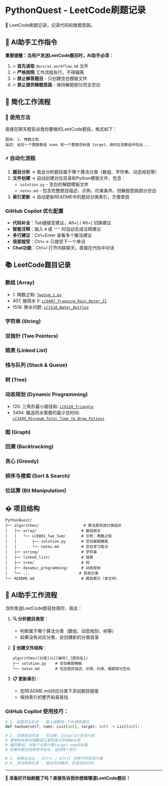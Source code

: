 # PythonQuest - LeetCode刷题记录

🐍 LeetCode刷题记录，记录代码和做题思路。

## 🚨 AI助手工作指令

**重要提醒：当用户发送LeetCode题目时，AI助手必须：**
1. 🔥 **首先读取** `docs/ai_workflow.md` 文件
2. 🔥 **严格按照** 工作流程执行，不得偏离
3. 🔥 **禁止解答题目** - 只创建空白模板文件
4. 🔥 **禁止提供解题思路** - 保持解题部分完全空白

## 🎯 简化工作流程

### 📝 使用方法

直接在聊天框告诉我你要做的LeetCode题目，格式如下：

```
题目: 1. 两数之和
描述: 给定一个整数数组 nums 和一个整数目标值 target，请你在该数组中找出...
```

### ⚡ 自动化流程

1. **题目分析** → 我会分析题目属于哪个算法分类（数组、字符串、动态规划等）
2. **文件创建** → 自动创建对应目录和Python模板文件，包含：
   - `solution.py` - 空白的解题模板文件
   - `notes.md` - 包含完整题目描述、示例、约束条件，但解题思路部分空白
3. **索引更新** → 自动更新README中的题目分类索引，方便查找

### GitHub Copilot 优化配置

- **代码补全**：Tab键接受建议，Alt+] / Alt+[ 切换建议
- **智能注释**：输入 `#` 或 `"""` 时自动生成注释建议
- **多行建议**：Ctrl+Enter 查看多个解法建议
- **局部接受**：Ctrl+→ 只接受下一个单词
- **Chat功能**：Ctrl+I 打开内联聊天，直接在代码中对话

## 📚 LeetCode题目记录

### 数组 (Array)

- 1\. 两数之和: [`TwoSum_1.py`](algorithms/array/LC0001_Two_Sum/solution.py)
- 407\. 接雨水 II: [`LC0407_Trapping_Rain_Water_II`](algorithms/array/LC0407_Trapping_Rain_Water_II/solution.py)
- 1518\. 换水问题: [`LC1518_Water_Bottles`](algorithms/array/LC1518_Water_Bottles/solution.py)

### 字符串 (String)

### 双指针 (Two Pointers)

### 链表 (Linked List)

### 栈与队列 (Stack & Queue)

### 树 (Tree)

### 动态规划 (Dynamic Programming)

- 120\. 三角形最小路径和: [`LC0120_Triangle`](algorithms/dynamic_programming/LC0120_Triangle/solution.py)
- 3494\. 酿造药水需要的最少总时间: [`LC3494_Minimum_Total_Time_to_Brew_Potions`](algorithms/dynamic_programming/LC3494_Minimum_Total_Time_to_Brew_Potions/solution.py)

### 图 (Graph)

### 回溯 (Backtracking)

### 贪心 (Greedy)

### 排序与搜索 (Sort & Search)

### 位运算 (Bit Manipulation)

## � 项目结构

```
PythonQuest/
├── algorithms/                    # 算法题目按分类组织
│   ├── array/                    # 数组相关
│   │   └── LC0001_Two_Sum/       # 示例：两数之和
│   │       ├── solution.py       # 空白解题模板
│   │       └── notes.md          # 空白学习笔记
│   ├── string/                   # 字符串
│   ├── linked_list/              # 链表
│   ├── tree/                     # 树
│   ├── dynamic_programming/      # 动态规划
│   └── ...                      # 其他分类
└── README.md                     # 题目索引（本文件）
```

## 🤖 AI助手工作流程

当你发送LeetCode题目给我时，我会：

1. **🔍 分析题目类型**：

   - 判断属于哪个算法分类（数组、动态规划、树等）
   - 如果没有对应分类，会创建新的分类目录
2. **📂 创建文件结构**：

   ```
   algorithms/[分类]/LC[编号]_[题目名]/
   ├── solution.py    # 空白解题模板
   └── notes.md       # 包含题目描述、示例、约束，解题部分空白
   ```
3. **📋 更新索引**：

   - 在README.md对应分类下添加题目链接
   - 保持索引的整齐和易查找

### GitHub Copilot 使用技巧：

```python
# 1. 函数签名补全 - 输入函数名，Tab接受建议
def twoSum(self, nums: List[int], target: int) -> List[int]:

# 2. 注释驱动开发 - 写注释，让Copilot生成代码
# 使用哈希表存储数组元素和索引的映射关系
# 遍历数组，对每个元素计算target-num的补数
# 如果补数在哈希表中存在，返回两个索引

# 3. 多解法对比 - Alt+] / Alt+[ 切换不同实现方案
# 4. 测试用例生成 - 描述测试需求，生成测试代码
```

---

**🚀 准备好开始刷题了吗？直接告诉我你想做哪道LeetCode题目！**

